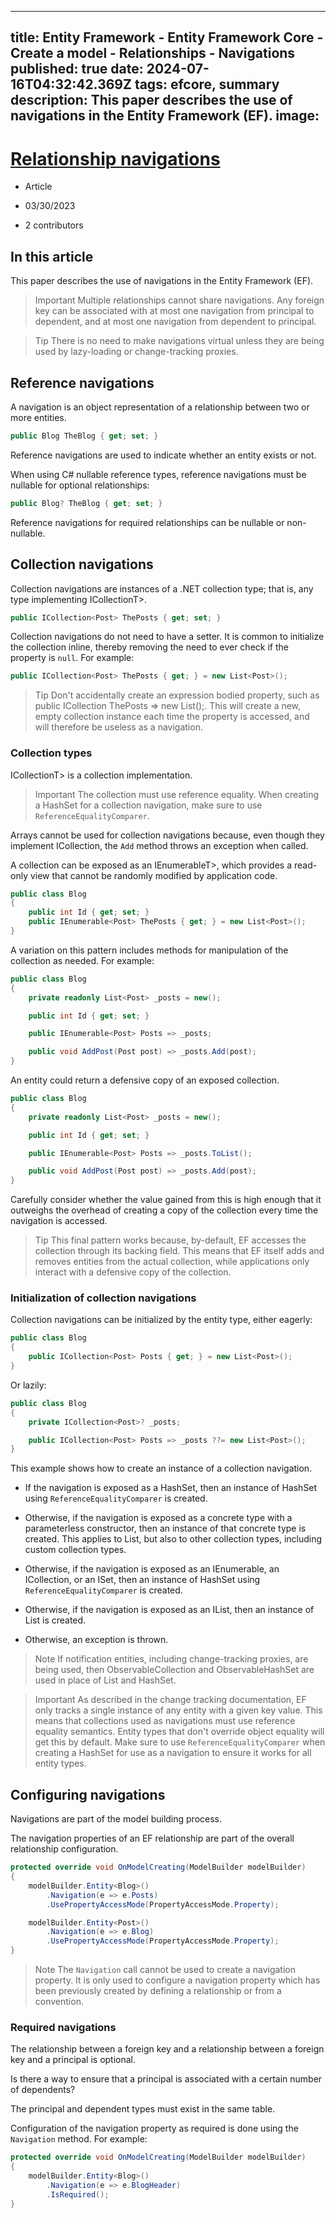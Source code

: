 
---
title: Entity Framework - Entity Framework Core - Create a model - Relationships - Navigations
published: true
date: 2024-07-16T04:32:42.369Z
tags: efcore, summary
description: This paper describes the use of navigations in the Entity Framework (EF).
image:
---
# [Relationship navigations](https://learn.microsoft.com/en-us/ef/core/modeling/relationships/navigations)

  - Article

  - 03/30/2023

  - 2 contributors

## In this article

This paper describes the use of navigations in the Entity Framework (EF).

> Important
Multiple relationships cannot share navigations. Any foreign key can be associated with at most one navigation from principal to dependent, and at most one navigation from dependent to principal.

> Tip
There is no need to make navigations virtual unless they are being used by lazy-loading or change-tracking proxies.

## Reference navigations

A navigation is an object representation of a relationship between two or more entities.

```csharp
public Blog TheBlog { get; set; }
```

Reference navigations are used to indicate whether an entity exists or not.

When using C# nullable reference types, reference navigations must be nullable for optional relationships:

```csharp
public Blog? TheBlog { get; set; }
```

Reference navigations for required relationships can be nullable or non-nullable.

## Collection navigations

Collection navigations are instances of a .NET collection type; that is, any type implementing ICollectionT>.

```csharp
public ICollection<Post> ThePosts { get; set; }
```

Collection navigations do not need to have a setter. It is common to initialize the collection inline, thereby removing the need to ever check if the property is ```null```. For example:

```csharp
public ICollection<Post> ThePosts { get; } = new List<Post>();
```

> Tip
Don't accidentally create an expression bodied property, such as public ICollection<Post> ThePosts => new List<Post>();. This will create a new, empty collection instance each time the property is accessed, and will therefore be useless as a navigation.

### Collection types

ICollectionT> is a collection implementation.

> Important
The collection must use reference equality. When creating a HashSet<T> for a collection navigation, make sure to use ```ReferenceEqualityComparer```.

Arrays cannot be used for collection navigations because, even though they implement ICollection<T>, the ```Add``` method throws an exception when called.

A collection can be exposed as an IEnumerableT>, which provides a read-only view that cannot be randomly modified by application code.

```csharp
public class Blog
{
    public int Id { get; set; }
    public IEnumerable<Post> ThePosts { get; } = new List<Post>();
}
```

A variation on this pattern includes methods for manipulation of the collection as needed. For example:

```csharp
public class Blog
{
    private readonly List<Post> _posts = new();

    public int Id { get; set; }

    public IEnumerable<Post> Posts => _posts;

    public void AddPost(Post post) => _posts.Add(post);
}
```

An entity could return a defensive copy of an exposed collection.

```csharp
public class Blog
{
    private readonly List<Post> _posts = new();

    public int Id { get; set; }

    public IEnumerable<Post> Posts => _posts.ToList();

    public void AddPost(Post post) => _posts.Add(post);
}
```

Carefully consider whether the value gained from this is high enough that it outweighs the overhead of creating a copy of the collection every time the navigation is accessed.

> Tip
This final pattern works because, by-default, EF accesses the collection through its backing field. This means that EF itself adds and removes entities from the actual collection, while applications only interact with a defensive copy of the collection.

### Initialization of collection navigations

Collection navigations can be initialized by the entity type, either eagerly:

```csharp
public class Blog
{
    public ICollection<Post> Posts { get; } = new List<Post>();
}
```

Or lazily:

```csharp
public class Blog
{
    private ICollection<Post>? _posts;

    public ICollection<Post> Posts => _posts ??= new List<Post>();
}
```

This example shows how to create an instance of a collection navigation.

- If the navigation is exposed as a HashSet<T>, then an instance of HashSet<T> using ```ReferenceEqualityComparer``` is created.

- Otherwise, if the navigation is exposed as a concrete type with a parameterless constructor, then an instance of that concrete type is created. This applies to List<T>, but also to other collection types, including custom collection types.

- Otherwise, if the navigation is exposed as an IEnumerable<T>, an ICollection<T>, or an ISet<T>, then an instance of HashSet<T> using ```ReferenceEqualityComparer``` is created.

- Otherwise, if the navigation is exposed as an IList<T>, then an instance of List<T> is created.

- Otherwise, an exception is thrown.

> Note
If notification entities, including change-tracking proxies, are being used, then ObservableCollection<T> and ObservableHashSet<T> are used in place of List<T> and HashSet<T>.

> Important
As described in the change tracking documentation, EF only tracks a single instance of any entity with a given key value. This means that collections used as navigations must use reference equality semantics. Entity types that don't override object equality will get this by default. Make sure to use ```ReferenceEqualityComparer``` when creating a HashSet<T> for use as a navigation to ensure it works for all entity types.

## Configuring navigations

Navigations are part of the model building process.

The navigation properties of an EF relationship are part of the overall relationship configuration.

```csharp
protected override void OnModelCreating(ModelBuilder modelBuilder)
{
    modelBuilder.Entity<Blog>()
        .Navigation(e => e.Posts)
        .UsePropertyAccessMode(PropertyAccessMode.Property);

    modelBuilder.Entity<Post>()
        .Navigation(e => e.Blog)
        .UsePropertyAccessMode(PropertyAccessMode.Property);
}
```

> Note
The ```Navigation``` call cannot be used to create a navigation property. It is only used to configure a navigation property which has been previously created by defining a relationship or from a convention.

### Required navigations

The relationship between a foreign key and a relationship between a foreign key and a principal is optional.

Is there a way to ensure that a principal is associated with a certain number of dependents?

The principal and dependent types must exist in the same table.

Configuration of the navigation property as required is done using the ```Navigation``` method. For example:

```csharp
protected override void OnModelCreating(ModelBuilder modelBuilder)
{
    modelBuilder.Entity<Blog>()
        .Navigation(e => e.BlogHeader)
        .IsRequired();
}
```